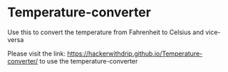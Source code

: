 # Temperature-converter
Use this to convert the temperature from Fahrenheit to Celsius and vice-versa

Please visit the link: https://hackerwithdrip.github.io/Temperature-converter/ to use the 
temperature-converter
